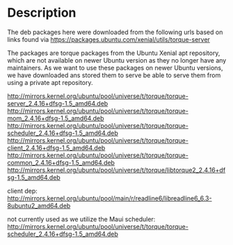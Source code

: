 # Description

The deb packages here were downloaded from the following urls based on links found via
https://packages.ubuntu.com/xenial/utils/torque-server

The packages are torque packages from the Ubuntu Xenial apt repository, which are not available on newer Ubuntu version as they no longer have any maintainers. As we want to use these packages on newer Ubuntu versions, we have downloaded ans stored them to serve be able to serve them from using a private apt repository.

http://mirrors.kernel.org/ubuntu/pool/universe/t/torque/torque-server_2.4.16+dfsg-1.5_amd64.deb
http://mirrors.kernel.org/ubuntu/pool/universe/t/torque/torque-mom_2.4.16+dfsg-1.5_amd64.deb
http://mirrors.kernel.org/ubuntu/pool/universe/t/torque/torque-scheduler_2.4.16+dfsg-1.5_amd64.deb
http://mirrors.kernel.org/ubuntu/pool/universe/t/torque/torque-client_2.4.16+dfsg-1.5_amd64.deb
http://mirrors.kernel.org/ubuntu/pool/universe/t/torque/torque-common_2.4.16+dfsg-1.5_amd64.deb
http://mirrors.kernel.org/ubuntu/pool/universe/t/torque/libtorque2_2.4.16+dfsg-1.5_amd64.deb

client dep:
http://mirrors.kernel.org/ubuntu/pool/main/r/readline6/libreadline6_6.3-8ubuntu2_amd64.deb

not currently used as we utilize the Maui scheduler:
http://mirrors.kernel.org/ubuntu/pool/universe/t/torque/torque-scheduler_2.4.16+dfsg-1.5_amd64.deb
